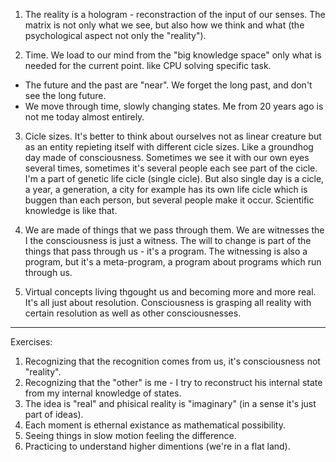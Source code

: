 1. The reality is a hologram - reconstraction of the input of our senses. The matrix is not only what we see, but also how we think and what (the psychological aspect not only the "reality"). 

2. Time. We load to our mind from the "big knowledge space" only what is needed for the current point. like CPU solving specific task. 
- The future and the past are "near". We forget the long past, and don't see the long future. 
- We move through time, slowly changing states. Me from 20 years ago is not me today almost entirely. 

3. Cicle sizes. It's better to think about ourselves not as linear creature but as an entity repieting itself with different cicle sizes. Like a groundhog day made of consciousness. Sometimes we see it with our own eyes several times, sometimes it's several people each see part of the cicle. I'm a part of genetic life cicle (single cicle). But also single day is a cicle, a year, a generation, a city for example has its own life cicle which is buggen than each person, but several people make it occur. Scientific knowledge is like that. 

4. We are made of things that we pass through them. We are witnesses the I the consciousness is just a witness. The will to change is part of the things that pass through us - it's a program. The witnessing is also a program, but it's a meta-program, a program about programs which run through us. 

5. Virtual concepts living thgought us and becoming more and more real. It's all just about resolution. Consciousness is grasping all reality with certain resolution as well as other consciousnesses. 

-------------

Exercises: 

1. Recognizing that the recognition comes from us, it's consciousness not "reality". 
2. Recognizing that the "other" is me - I try to reconstruct his internal state from my internal knowledge of states. 
3. The idea is "real" and phisical reality is "imaginary" (in a sense it's just part of ideas).  
4. Each moment is ethernal existance as mathematical possibility. 
5. Seeing things in slow motion feeling the difference. 
6. Practicing to understand higher dimentions (we're in a flat land). 
